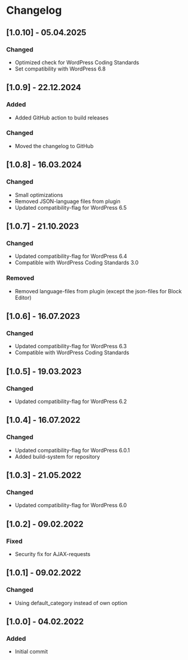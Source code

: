 # Changelog

## [1.0.10] - 05.04.2025

### Changed

- Optimized check for WordPress Coding Standards
- Set compatibility with WordPress 6.8

## [1.0.9] - 22.12.2024

### Added

- Added GitHub action to build releases

### Changed

- Moved the changelog to GitHub

## [1.0.8] - 16.03.2024

### Changed

- Small optimizations
- Removed JSON-language files from plugin
- Updated compatibility-flag for WordPress 6.5

## [1.0.7] - 21.10.2023

### Changed

- Updated compatibility-flag for WordPress 6.4
- Compatible with WordPress Coding Standards 3.0

### Removed

- Removed language-files from plugin (except the json-files for Block Editor)

## [1.0.6] - 16.07.2023

### Changed

- Updated compatibility-flag for WordPress 6.3
- Compatible with WordPress Coding Standards

## [1.0.5] - 19.03.2023

### Changed

- Updated compatibility-flag for WordPress 6.2

## [1.0.4] - 16.07.2022

### Changed

- Updated compatibility-flag for WordPress 6.0.1
- Added build-system for repository

## [1.0.3] - 21.05.2022

### Changed

- Updated compatibility-flag for WordPress 6.0

## [1.0.2] - 09.02.2022

### Fixed

- Security fix for AJAX-requests

## [1.0.1] - 09.02.2022

### Changed

- Using default_category instead of own option

## [1.0.0] - 04.02.2022

### Added

- Initial commit